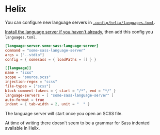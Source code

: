 # Helix

You can configure new language servers in [`.config/helix/languages.toml`](https://docs.helix-editor.com/guides/adding_languages.html).

[Install the language server if you haven't already](./getting-started.md), then add this config you `languages.toml`.

```toml
[language-server.some-sass-language-server]
command = "some-sass-language-server"
args = ["--stdio"]
config = { somesass = { loadPaths = [] } }

[[language]]
name = "scss"
scope = "source.scss"
injection-regex = "scss"
file-types = ["scss"]
block-comment-tokens = { start = "/*", end = "*/" }
language-servers = [ "some-sass-language-server" ]
auto-format = true
indent = { tab-width = 2, unit = "  " }
```

The language server will start once you open an SCSS file.

At time of writing there doesn't seem to be a grammar for Sass indented available in Helix.
